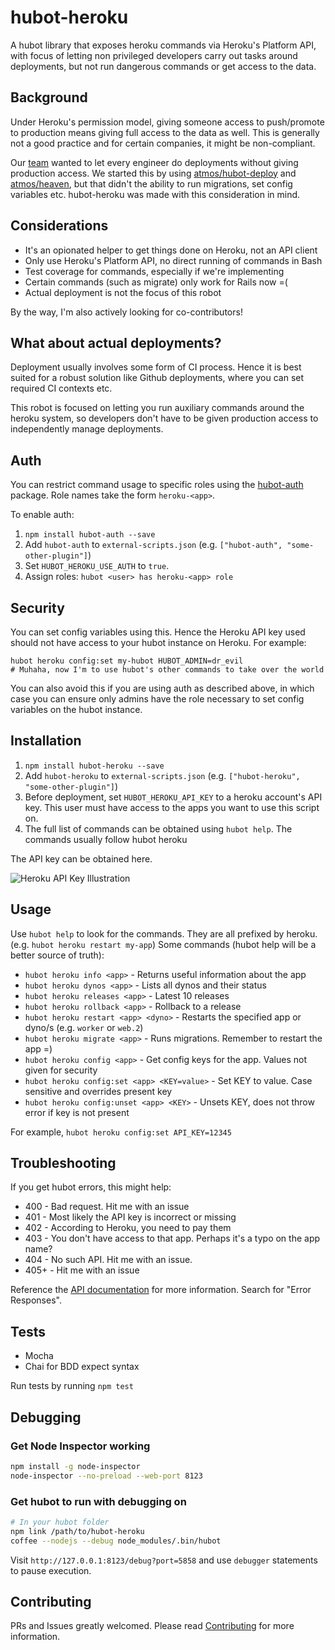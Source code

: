 hubot-heroku
======================

A hubot library that exposes heroku commands via Heroku's Platform API, with focus of letting non privileged developers carry out tasks around deployments, but not run dangerous commands or get access to the data.

## Background

Under Heroku's permission model, giving someone access to push/promote to production means giving full access to the data as well. This is generally not a good practice and for certain companies, it might be non-compliant.

Our [team](http://engineering.alphasights.com) wanted to let every engineer do deployments without giving production access. We started this by using [atmos/hubot-deploy](https://github.com/atmos/hubot-deploy) and [atmos/heaven](https://github.com/atmos/heaven), but that didn't the ability to run migrations, set config variables etc. hubot-heroku was made with this consideration in mind.

## Considerations
- It's an opionated helper to get things done on Heroku, not an API client
- Only use Heroku's Platform API, no direct running of commands in Bash
- Test coverage for commands, especially if we're implementing
- Certain commands (such as migrate) only work for Rails now =(
- Actual deployment is not the focus of this robot

By the way, I'm also actively looking for co-contributors!

## What about actual deployments?
Deployment usually involves some form of CI process. Hence it is best suited for a robust solution like Github deployments, where you can set required CI contexts etc.

This robot is focused on letting you run auxiliary commands around the heroku system, so developers don't have to be given production access to independently manage deployments.

## Auth
You can restrict command usage to specific roles using the [hubot-auth](https://github.com/hubot-scripts/hubot-auth) package. Role names take the form `heroku-<app>`.

To enable auth:

1. `npm install hubot-auth --save`
2. Add `hubot-auth` to `external-scripts.json` (e.g. `["hubot-auth", "some-other-plugin"]`)
3. Set `HUBOT_HEROKU_USE_AUTH` to `true`.
4. Assign roles: `hubot <user> has heroku-<app> role`

## Security
You can set config variables using this. Hence the Heroku API key used should not have access to your hubot instance on Heroku. For example:

```
hubot heroku config:set my-hubot HUBOT_ADMIN=dr_evil
# Muhaha, now I'm to use hubot's other commands to take over the world
```

You can also avoid this if you are using auth as described above, in which case you can ensure only admins have the role necessary to set config variables on the hubot instance.

## Installation
1. `npm install hubot-heroku --save`
2. Add `hubot-heroku` to `external-scripts.json` (e.g. `["hubot-heroku", "some-other-plugin"]`)
3. Before deployment, set `HUBOT_HEROKU_API_KEY` to a heroku account's API key. This user must have access to the apps you want to use this script on.
4. The full list of commands can be obtained using `hubot help`. The commands usually follow hubot heroku <action> <app> <extra info>

The API key can be obtained here.

![Heroku API Key Illustration](http://cl.ly/image/2l081V1k1d3g/Screenshot_2014-12-09_21_02_42.png)

## Usage
Use `hubot help` to look for the commands. They are all prefixed by heroku. (e.g. `hubot heroku restart my-app`)
Some commands (hubot help will be a better source of truth):

- `hubot heroku info <app>` - Returns useful information about the app
- `hubot heroku dynos <app>` - Lists all dynos and their status
- `hubot heroku releases <app>` - Latest 10 releases
- `hubot heroku rollback <app>` <version> - Rollback to a release
- `hubot heroku restart <app> <dyno>` - Restarts the specified app or dyno/s (e.g. `worker` or `web.2`)
- `hubot heroku migrate <app>` - Runs migrations. Remember to restart the app =)
- `hubot heroku config <app>` - Get config keys for the app. Values not given for security
- `hubot heroku config:set <app> <KEY=value>` - Set KEY to value. Case sensitive and overrides present key
- `hubot heroku config:unset <app> <KEY>` - Unsets KEY, does not throw error if key is not present

For example, `hubot heroku config:set API_KEY=12345`

## Troubleshooting
If you get hubot errors, this might help:
- 400  - Bad request. Hit me with an issue
- 401  - Most likely the API key is incorrect or missing
- 402  - According to Heroku, you need to pay them
- 403  - You don't have access to that app. Perhaps it's a typo on the app name?
- 404  - No such API. Hit me with an issue.
- 405+ - Hit me with an issue

Reference the [API documentation](https://devcenter.heroku.com/articles/platform-api-reference) for more information. Search for "Error Responses".

## Tests
- Mocha
- Chai for BDD expect syntax

Run tests by running `npm test`

## Debugging

### Get Node Inspector working
```bash
npm install -g node-inspector
node-inspector --no-preload --web-port 8123
```

### Get hubot to run with debugging on
```bash
# In your hubot folder
npm link /path/to/hubot-heroku
coffee --nodejs --debug node_modules/.bin/hubot
```

Visit `http://127.0.0.1:8123/debug?port=5858` and use `debugger` statements to pause execution.

## Contributing

PRs and Issues greatly welcomed. Please read [Contributing](https://github.com/daemonsy/hubot-heroku/blob/master/CONTRIBUTING.md) for more information.
